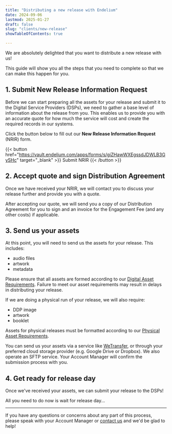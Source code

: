 ```yaml
---
title: "Distributing a new release with Endelium"
date: 2024-09-06
lastmod: 2025-01-27
draft: false
slug: "clients/new-release"
showTableOfContents: true

---
```


We are absolutely delighted that you want to distribute a new release with us!

This guide will show you all the steps that you need to complete so that we can make this happen for you.

## 1. Submit New Release Information Request

Before we can start preparing all the assets for your release and submit it to the Digital Service Providers (DSPs), we need to gather a base level of information about the release from you. This enables us to provide you with an accurate quote for how much the service will cost and create the required records in our systems.

Click the button below to fill out our **New Release Information Request** (NRIR) form.

{{< button href="https://vault.endelium.com/apps/forms/s/giZHawWXEgssdJDWLB3GySHc" target="_blank" >}}
Submit NRIR
{{< /button >}}

## 2. Accept quote and sign Distribution Agreement

Once we have received your NRIR, we will contact you to discuss your release further and provide you with a quote.

After accepting our quote, we will send you a copy of our Distribution Agreement for you to sign and an invoice for the Engagement Fee (and any other costs) if applicable.

## 3. Send us your assets

At this point, you will need to send us the assets for your release. This includes:

* audio files
* artwork
* metadata

Please ensure that all assets are formed according to our [Digital Asset Requirements](/clients/digital-asset-requirements). Failure to meet our asset requirements may result in delays in distributing your release.

If we are doing a physical run of your release, we will also require:

* DDP image
* artwork
* booklet

Assets for physical releases must be formatted according to our [Physical Asset Requirements](/clients/physical-asset-requirements).

You can send us your assets via a service like [WeTransfer](https://wetransfer.com/), or through your preferred cloud storage provider (e.g. Google Drive or Dropbox). We also operate an SFTP service. Your Account Manager will confirm the submission process with you.

## 4. Get ready for release day

Once we've received your assets, we can submit your release to the DSPs! 

All you need to do now is wait for release day...

---

If you have any questions or concerns about any part of this process, please speak with your Account Manager or [contact us](/contact) and we'd be glad to help!
